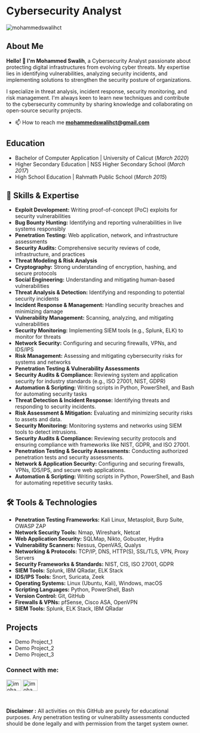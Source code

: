 # Cybersecurity Analyst

<img src="https://komarev.com/ghpvc/?username=mohammedswalihct&label=Profile%20views&color=0e75b6&style=flat" alt="mohammedswalihct" />

## About Me

**Hello! 👋 I'm Mohammed Swalih**, a Cybersecurity Analyst passionate about protecting digital infrastructures from evolving cyber threats. My expertise lies in identifying vulnerabilities, analyzing security incidents, and implementing solutions to strengthen the security posture of organizations.

I specialize in threat analysis, incident response, security monitoring, and risk management. I'm always keen to learn new techniques and contribute to the cybersecurity community by sharing knowledge and collaborating on open-source security projects.

- 📫 How to reach me **mohammedswalihct@gmail.com**

## Education
- Bachelor of Computer Application | University of Calicut (_March 2020_)
- Higher Secondary Education | NSS Higher Secondary School (_March 2017_)
- High School Education | Rahmath Public School (_March 2015_)

## 💼 Skills & Expertise

- **Exploit Development:** Writing proof-of-concept (PoC) exploits for security vulnerabilities
- **Bug Bounty Hunting:** Identifying and reporting vulnerabilities in live systems responsibly
- **Penetration Testing:** Web application, network, and infrastructure assessments
- **Security Audits:** Comprehensive security reviews of code, infrastructure, and practices
- **Threat Modeling & Risk Analysis**
- **Cryptography:** Strong understanding of encryption, hashing, and secure protocols
- **Social Engineering:** Understanding and mitigating human-based vulnerabilities
- **Threat Analysis & Detection:** Identifying and responding to potential security incidents
- **Incident Response & Management:** Handling security breaches and minimizing damage
- **Vulnerability Management:** Scanning, analyzing, and mitigating vulnerabilities
- **Security Monitoring:** Implementing SIEM tools (e.g., Splunk, ELK) to monitor for threats
- **Network Security:** Configuring and securing firewalls, VPNs, and IDS/IPS
- **Risk Management:** Assessing and mitigating cybersecurity risks for systems and networks
- **Penetration Testing & Vulnerability Assessments**
- **Security Audits & Compliance:** Reviewing system and application security for industry standards (e.g., ISO 27001, NIST, GDPR)
- **Automation & Scripting:** Writing scripts in Python, PowerShell, and Bash for automating security tasks
- **Threat Detection & Incident Response:** Identifying threats and responding to security incidents.
- **Risk Assessment & Mitigation:** Evaluating and minimizing security risks to assets and data.
- **Security Monitoring:** Monitoring systems and networks using SIEM tools to detect intrusions.
- **Security Audits & Compliance:** Reviewing security protocols and ensuring compliance with frameworks like NIST, GDPR, and ISO 27001.
- **Penetration Testing & Security Assessments:** Conducting authorized penetration tests and security assessments.
- **Network & Application Security:** Configuring and securing firewalls, VPNs, IDS/IPS, and secure web applications.
- **Automation & Scripting:** Writing scripts in Python, PowerShell, and Bash for automating repetitive security tasks.


## 🛠️ Tools & Technologies

- **Penetration Testing Frameworks:** Kali Linux, Metasploit, Burp Suite, OWASP ZAP
- **Network Security Tools:** Nmap, Wireshark, Netcat
- **Web Application Security:** SQLMap, Nikto, Gobuster, Hydra
- **Vulnerability Scanners:** Nessus, OpenVAS, Qualys
- **Networking & Protocols:** TCP/IP, DNS, HTTP(S), SSL/TLS, VPN, Proxy Servers
- **Security Frameworks & Standards:** NIST, CIS, ISO 27001, GDPR
- **SIEM Tools:** Splunk, IBM QRadar, ELK Stack
- **IDS/IPS Tools:** Snort, Suricata, Zeek
- **Operating Systems:** Linux (Ubuntu, Kali), Windows, macOS
- **Scripting Languages:** Python, PowerShell, Bash
- **Version Control:** Git, GitHub
- **Firewalls & VPNs:** pfSense, Cisco ASA, OpenVPN
- **SIEM Tools:** Splunk, ELK Stack, IBM QRadar

## Projects
- Demo Project_1
- Demo Project_2
- Demo Project_3

<h3 align="left">Connect with me:</h3>
<p align="left">
<a href="https://linkedin.com/in/imohammedswalih" target="blank"><img align="center" src="https://raw.githubusercontent.com/rahuldkjain/github-profile-readme-generator/master/src/images/icons/Social/linked-in-alt.svg" alt="imohammedswalih" height="30" width="40" /></a>
<a href="https://twitter.com/imohammedswalih" target="blank"><img align="center" src="https://raw.githubusercontent.com/rahuldkjain/github-profile-readme-generator/master/src/images/icons/Social/twitter.svg" alt="imohammedswalih" height="30" width="40" /></a>
</p>
<br>

**Disclaimer :** All activities on this GitHub are purely for educational purposes. Any penetration testing or vulnerability assessments conducted should be done legally and with permission from the target system owner.
